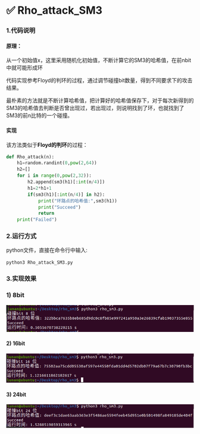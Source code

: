 # ✅ Rho_attack_SM3

### 1.代码说明

#### **原理**：

从一个初始值x，这里采用随机化初始值，不断计算它的SM3的哈希值，在前nbit中就可能形成环

代码实现参考Floyd的判环的过程，通过调节碰撞bit数量，得到不同要求下的攻击结果。

最朴素的方法就是不断计算哈希值，把计算好的哈希值保存下，对于每次新得到的SM3的哈希值去判断是否曾出现过，若出现过，则说明找到了环，也就找到了SM3的前n比特的一个碰撞。

#### **实现**

该方法类似于**Floyd的判环**的过程：

```python
def Rho_attack(n):
    h1=random.randint(0,pow(2,64))
    h2=[]
    for i in range(0,pow(2,32)):
        h2.append(sm3(h1)[:int(n/4)])
        h1=2*h1+1
        if(sm3(h1)[:int(n/4)] in h2):
            print("环路点的哈希值:",sm3(h1))
            print("Succeed")
            return
    print("Failed")
```

### 2.运行方式

python文件，直接在命令行中输入:

`python3 Rho_attack_SM3.py`

### 3.实现效果

### 1) 8bit

![](https://github.com/lunan0320/Crypto_projects/blob/main/4.Rho_method_of_reduced_SM3/8bit.png)

#### 2) 16bit

![](https://github.com/lunan0320/Crypto_projects/blob/main/4.Rho_method_of_reduced_SM3/16bit.png)

#### 3) 24bit

![](https://github.com/lunan0320/Crypto_projects/blob/main/4.Rho_method_of_reduced_SM3/24bit.png)
